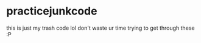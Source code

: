 # practicejunkcode
this is just my trash code lol don't waste ur time trying to get through these :P
